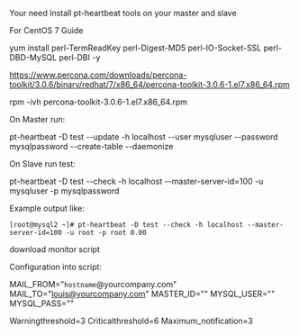 Your need Install pt-heartbeat tools on your master and slave



For CentOS 7 Guide

yum install perl-TermReadKey perl-Digest-MD5 perl-IO-Socket-SSL perl-DBD-MySQL perl-DBI -y

https://www.percona.com/downloads/percona-toolkit/3.0.6/binary/redhat/7/x86_64/percona-toolkit-3.0.6-1.el7.x86_64.rpm

rpm -ivh percona-toolkit-3.0.6-1.el7.x86_64.rpm



On Master run:

pt-heartbeat -D test --update -h localhost --user mysqluser --password mysqlpassword --create-table --daemonize




On Slave run test:


pt-heartbeat -D test --check -h localhost --master-server-id=100 -u mysqluser -p mysqlpassword



Example output like:


`[root@mysql2 ~]# pt-heartbeat -D test --check -h localhost --master-server-id=100 -u root -p root
0.00`


download monitor script

Configuration into script:

MAIL_FROM="`hostname`@yourcompany.com"
MAIL_TO="louis@yourcompany.com"
MASTER_ID=""
MYSQL_USER=""
MYSQL_PASS=""

Warningthreshold=3
Criticalthreshold=6
Maximum_notification=3




